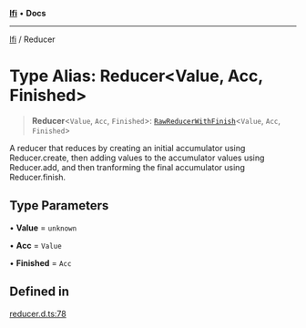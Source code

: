 [**lfi**](../readme.md) • **Docs**

***

[lfi](../globals.md) / Reducer

# Type Alias: Reducer\<Value, Acc, Finished\>

> **Reducer**\<`Value`, `Acc`, `Finished`\>: [`RawReducerWithFinish`](RawReducerWithFinish.md)\<`Value`, `Acc`, `Finished`\>

A reducer that reduces by creating an initial accumulator using
Reducer.create, then adding values to the accumulator values using
Reducer.add, and then tranforming the final accumulator using
Reducer.finish.

## Type Parameters

• **Value** = `unknown`

• **Acc** = `Value`

• **Finished** = `Acc`

## Defined in

[reducer.d.ts:78](https://github.com/TomerAberbach/lfi/blob/d7a0f90dd72245d6efd6bd97c58a78b3f3028f25/src/operations/reducer.d.ts#L78)
